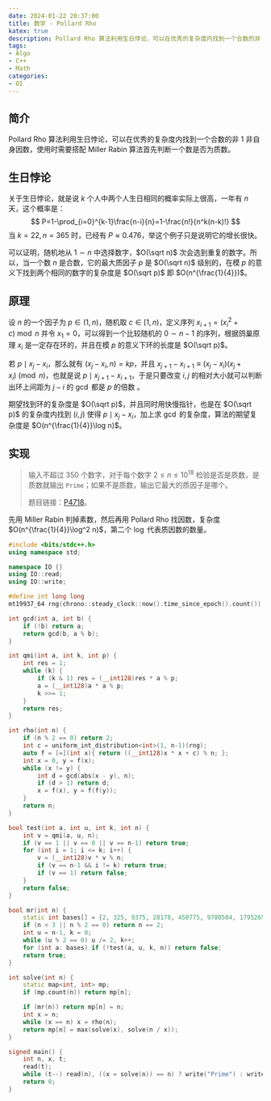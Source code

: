 ```yaml
---
date: 2024-01-22 20:37:00
title: 数学 - Pollard Rho
katex: true
description: Pollard Rho 算法利用生日悖论，可以在优秀的复杂度内找到一个合数的非 1 非自身因数，使用时需要搭配 Miller Rabin 算法首先判断一个数是否为质数。
tags:
- Algo
- C++
- Math
categories:
- OI
---
```


## 简介

Pollard Rho 算法利用生日悖论，可以在优秀的复杂度内找到一个合数的非 $1$ 非自身因数，使用时需要搭配 Miller Rabin 算法首先判断一个数是否为质数。

## 生日悖论

关于生日悖论，就是说 $k$ 个人中两个人生日相同的概率实际上很高，一年有 $n$ 天，这个概率是：
$$
P=1-\prod_{i=0}^{k-1}\frac{n-i}{n}=1-\frac{n!}{n^k(n-k)!}
$$
当 $k=22,n=365$ 时，已经有 $P\approx 0.476$，举这个例子只是说明它的增长很快。

可以证明，随机地从 $1\sim n$ 中选择数字，$O(\sqrt n)$ 次会选到重复的数字。所以，当一个数 $n$ 是合数，它的最大质因子 $p$ 是 $O(\sqrt n)$ 级别的，在模 $p$ 的意义下找到两个相同的数字的复杂度是 $O(\sqrt p)$ 即 $O(n^{\frac{1}{4}})$。

## 原理

设 $n$ 的一个因子为 $p\in(1,n)$，随机取 $c\in[1,n)$，定义序列 $x_{i+1}=(x_i^2+c)\bmod n$ 并令 $x_1=0$，可以得到一个比较随机的 $0\sim n-1$ 的序列，根据鸽巢原理 $x_i$ 是一定存在环的，并且在模 $p$ 的意义下环的长度是 $O(\sqrt p)$。

若 $p\mid x_j-x_i$，那么就有 $(x_j-x_i,n)=kp$，并且 $x_{j+1}-x_{i+1}\equiv (x_j-x_i)(x_j+x_i)\pmod n$，也就是说 $p\mid x_{j+1}-x_{i+1}$，于是只要改变 $i,j$ 的相对大小就可以判断出环上间距为 $j-i$ 的 $\gcd$ 都是 $p$ 的倍数 。

期望找到环的复杂度是 $O(\sqrt p)$，并且同时用快慢指针，也是在 $O(\sqrt p)$ 的复杂度内找到 $(i,j)$ 使得 $p\mid x_j-x_i$，加上求 $\gcd$ 的复杂度，算法的期望复杂度是 $O(n^{\frac{1}{4}}\log n)$。

## 实现

> 输入不超过 $350$ 个数字，对于每个数字 $2\le n\le 10^{18}$ 检验是否是质数，是质数就输出 `Prime`；如果不是质数，输出它最大的质因子是哪个。
>
> 题目链接：[P4718](https://www.luogu.com.cn/problem/P4718)。

先用 Miller Rabin 判掉素数，然后再用 Pollard Rho 找因数，复杂度 $O(n^{\frac{1}{4}}\log^2 n)$，第二个 $\log$ 代表质因数的数量。

```cpp
#include <bits/stdc++.h>
using namespace std;

namespace IO {}
using IO::read;
using IO::write;

#define int long long
mt19937_64 rng(chrono::steady_clock::now().time_since_epoch().count());

int gcd(int a, int b) {
    if (!b) return a;
    return gcd(b, a % b);
}

int qmi(int a, int k, int p) {
    int res = 1;
    while (k) {
        if (k & 1) res = (__int128)res * a % p;
        a = (__int128)a * a % p;
        k >>= 1;
    }
    return res;
}

int rho(int n) {
    if (n % 2 == 0) return 2;
    int c = uniform_int_distribution<int>(1, n-1)(rng);
    auto f = [=](int x){ return ((__int128)x * x + c) % n; };
    int x = 0, y = f(x);
    while (x != y) {
        int d = gcd(abs(x - y), n);
        if (d > 1) return d;
        x = f(x), y = f(f(y));
    }
    return n;
}

bool test(int a, int u, int k, int n) {
    int v = qmi(a, u, n);
    if (v == 1 || v == 0 || v == n-1) return true;
    for (int i = 1; i <= k; i++) {
        v = (__int128)v * v % n;
        if (v == n-1 && i != k) return true;
        if (v == 1) return false;
    }
    return false;
}

bool mr(int n) {
    static int bases[] = {2, 325, 9375, 28178, 450775, 9780504, 1795265022};  
    if (n < 3 || n % 2 == 0) return n == 2;
    int u = n-1, k = 0;
    while (u % 2 == 0) u /= 2, k++;  
    for (int a: bases) if (!test(a, u, k, n)) return false;
    return true;
}

int solve(int n) {
    static map<int, int> mp;
    if (mp.count(n)) return mp[n];

    if (mr(n)) return mp[n] = n;
    int x = n;
    while (x == n) x = rho(n);
    return mp[n] = max(solve(x), solve(n / x));
}

signed main() {
    int n, x, t;
    read(t);
    while (t--) read(n), ((x = solve(n)) == n) ? write("Prime") : write(x);
    return 0;
}
```

